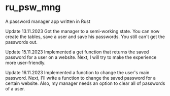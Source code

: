 # ru_psw_mng
A password manager app written in Rust

Update 13.11.2023
Got the manager to a semi-working state. You can now create the tables, save a user and save his passwords. You still can't get the passwords out.

Update 15.11.2023
Implemented a get function that returns the saved password for a user on a website. Next, I will try to make the experience more user-friendly.

Update 16.11.2023
Implemented a function to change the user's main password. Next, I'll write a function to change the saved password for a certain website. Also, my manager needs an option to clear all of passwords of a user.